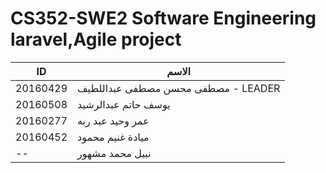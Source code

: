 # CS352-SWE2 Software Engineering laravel,Agile project

| ID  | الاسم |
| ------------- | ------------- |
| 20160429  | مصطفى محسن مصطفى عبداللطيف  - LEADER  |
| 20160508  | يوسف حاتم عبدالرشيد  |
| 20160277  | عمر وحيد عبد ربه  |
| 20160452  | ميادة غنيم محمود  |
| --  | نبيل محمد مشهور  |
